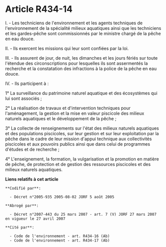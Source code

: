 # Article R434-14

I. - Les techniciens de l'environnement et les agents techniques de l'environnement de la spécialité milieux aquatiques ainsi
que les techniciens et les gardes-pêche sont commissionnés par le ministre chargé de la pêche en eau douce.

II. - Ils exercent les missions qui leur sont confiées par la loi.

III. - Ils assurent de jour, de nuit, les dimanches et les jours fériés sur toute l'étendue des circonscriptions pour
lesquelles ils sont assermentés la recherche et la constatation des infractions à la police de la pêche en eau douce.

IV. - Ils participent à :

1° La surveillance du patrimoine naturel aquatique et des écosystèmes qui lui sont associés ;

2° La réalisation de travaux et d'intervention techniques pour l'aménagement, la gestion et la mise en valeur piscicole des
milieux naturels aquatiques et le développement de la pêche ;

3° La collecte de renseignements sur l'état des milieux naturels aquatiques et des populations piscicoles, sur leur gestion
et sur leur exploitation par la pêche dans le cadre de leur mission d'appui technique aux collectivités piscicoles et aux
pouvoirs publics ainsi que dans celui de programmes d'études et de recherche ;

4° L'enseignement, la formation, la vulgarisation et la promotion en matière de pêche, de protection et de gestion des
ressources piscicoles et des milieux naturels aquatiques.

**Liens relatifs à cet article**

	**Codifié par**:

	  - Décret n°2005-935 2005-08-02 JORF 5 août 2005

	**Abrogé par**:

	  - Décret n°2007-443 du 25 mars 2007 - art. 7 (V) JORF 27 mars 2007 en vigueur le 27 avril 2007

	**Cité par**:

	  - Code de l'environnement - art. R434-16 (Ab)
	  - Code de l'environnement - art. R434-17 (Ab)

